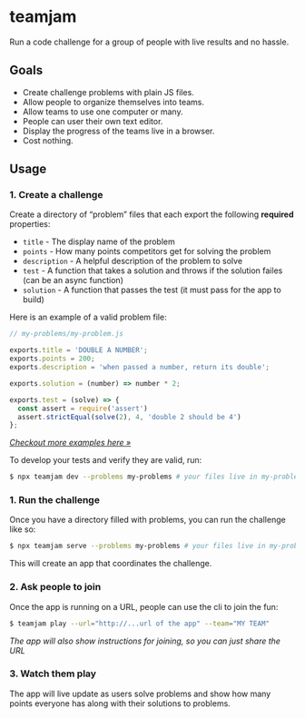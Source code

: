 # teamjam

Run a code challenge for a group of people with live results and no hassle.

## Goals

* Create challenge problems with plain JS files.
* Allow people to organize themselves into teams.
* Allow teams to use one computer or many.
* People can user their own text editor.
* Display the progress of the teams live in a browser.
* Cost nothing.

## Usage

### 1. Create a challenge

Create a directory of “problem” files that each export the following **required** properties:

- `title` - The display name of the problem
- `points` - How many points competitors get for solving the problem
- `description` - A helpful description of the problem to solve
- `test` - A function that takes a solution and throws if the solution failes (can be an async function)
- `solution` - A function that passes the test (it must pass for the app to build)

Here is an example of a valid problem file:

```javascript
// my-problems/my-problem.js

exports.title = 'DOUBLE A NUMBER';
exports.points = 200;
exports.description = 'when passed a number, return its double';

exports.solution = (number) => number * 2;

exports.test = (solve) => {
  const assert = require('assert')
  assert.strictEqual(solve(2), 4, 'double 2 should be 4')
};
```

_[Checkout more examples here »](https://github.com/skiano/teamjam/tree/master/example)_

To develop your tests and verify they are valid, run:

```bash
$ npx teamjam dev --problems my-problems # your files live in my-problems/
```

### 1. Run the challenge

Once you have a directory filled with problems, you can run the challenge like so:

```bash
$ npx teamjam serve --problems my-problems # your files live in my-problems/
```

This will create an app that coordinates the challenge.

### 2. Ask people to join

Once the app is running on a URL, people can use the cli to join the fun:

```bash
$ teamjam play --url="http://...url of the app" --team="MY TEAM"
```

_The app will also show instructions for joining, so you can just share the URL_

### 3. Watch them play

The app will live update as users solve problems and show how many points everyone has along with their solutions to problems.
